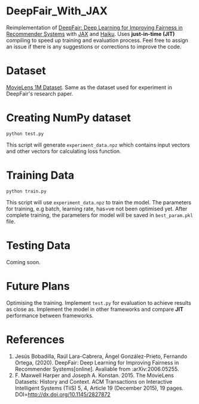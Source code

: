 # DeepFair_With_JAX
Reimplementation of [DeepFair: Deep Learning for Improving Fairness in Recommender Systems](https://arxiv.org/pdf/2006.05255v1.pdf) with [JAX](https://github.com/google/jax) and [Haiku](https://github.com/deepmind/dm-haiku). Uses **just-in-time (JIT)** compiling to speed up training and evaluation process. Feel free to assign an issue if there is any suggestions or corrections to improve the code.

# Dataset
[MovieLens 1M Dataset](https://grouplens.org/datasets/movielens/1m/). Same as the dataset used for experiment in DeepFair's research paper.

# Creating NumPy dataset
```
python test.py
```
This script will generate `experiment_data.npz` which contains input vectors and other vectors for calculating loss function.

# Training Data
```
python train.py
```
This script will use `experiment_data.npz` to train the model. The parameters for training, e.g batch, learning rate, has=ve not been optimised yet. After complete training, the parameters for model will be saved in `best_param.pkl` file.

# Testing Data
Coming soon.

# Future Plans
Optimising the training. Implement `test.py` for evaluation to achieve results as close as. Implement the model in other frameworks and compare **JIT** performance between frameworks.

# References
1. Jesús Bobadilla, Raúl Lara-Cabrera, Ángel González-Prieto, Fernando Ortega, (2020). DeepFair: Deep Learning for Improving Fairness in Recommender Systems[online]. Avaliable from :arXiv:2006.05255.
2. F. Maxwell Harper and Joseph A. Konstan. 2015. The MovieLens Datasets: History and Context. ACM Transactions on Interactive Intelligent Systems (TiiS) 5, 4,
Article 19 (December 2015), 19 pages. DOI=http://dx.doi.org/10.1145/2827872
